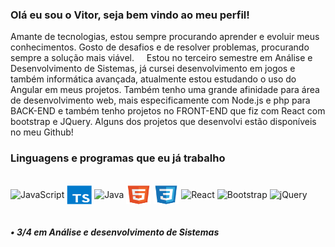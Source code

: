 ### Olá eu sou o Vitor, seja bem vindo ao meu perfil!

Amante de tecnologias, estou sempre procurando aprender e evoluir meus conhecimentos. Gosto de desafios e de resolver problemas, procurando sempre a solução mais viável.
    Estou no terceiro semestre em Análise e Desenvolvimento de Sistemas, já cursei desenvolvimento em jogos e também informática avançada, atualmente estou estudando o uso do Angular em meus projetos. Também tenho uma grande afinidade para área de desenvolvimento web, mais especificamente com Node.js e php para BACK-END e também tenho  projetos no FRONT-END que fiz com React com bootstrap e JQuery. Alguns dos projetos que desenvolvi estão disponíveis no meu Github!


          
<h3>Linguagens e programas que eu já trabalho</h3>
<div style="display: inline_block"><br>
  <img align="center" alt="JavaScript" height="30" width="40" src="https://devicons.railway.app/i/javascript.svg">
  <img align="center" alt="TypeScript" height="30" width="40" src="https://raw.githubusercontent.com/devicons/devicon/master/icons/typescript/typescript-plain.svg">
  <img align="center" alt="Java" height="30" width="40" src="https://devicons.railway.app/i/java.svg">
  <img align="center" alt="HTML" height="30" width="40" src="https://raw.githubusercontent.com/devicons/devicon/master/icons/html5/html5-original.svg">
  <img align="center" alt="CSS" height="30" width="40" src="https://raw.githubusercontent.com/devicons/devicon/master/icons/css3/css3-original.svg">
  <img align="center" alt="React" height="30" width="40" src="https://devicons.railway.app/i/react.svg">
  <img align="center" alt="Bootstrap" height="30" width="40" src="https://devicons.railway.app/i/bootstrap.svg">
  <img align="center" alt="jQuery" height="30" width="40" src="https://devicons.railway.app/i/jquery.svg"> 
  
</div>
  
  <br>
  
  <h5>• 3/4 em Análise e desenvolvimento de Sistemas <br>
